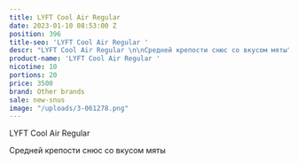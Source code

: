 ```yaml
---
title: LYFT Cool Air Regular
date: 2023-01-10 08:53:00 Z
position: 396
title-seo: 'LYFT Cool Air Regular '
descr: "LYFT Cool Air Regular \n\nСредней крепости снюс со вкусом мяты"
product-name: 'LYFT Cool Air Regular '
nicotine: 10
portions: 20
price: 3500
brand: Other brands
sale: new-snus
image: "/uploads/3-061278.png"
---
```


LYFT Cool Air Regular 

Средней крепости снюс со вкусом мяты